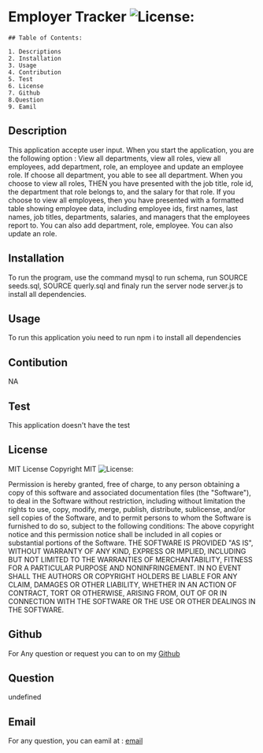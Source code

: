 
#  Employer Tracker ![License:](https://img.shields.io/badge/License-MIT-yellow.svg)


    ## Table of Contents:

    1. Descriptions
    2. Installation
    3. Usage
    4. Contribution
    5. Test
    6. License
    7. Github
    8.Question
    9. Eamil

 ## Description 
This application accepte user input. When you start the application, you are the following option : View all departments, view all roles, view all employees, add department, role, an employee and update an employee role. If choose all department, you able to see all department. When you choose to view all roles, THEN you have presented with the job title, role id, the department that role belongs to, and the salary for that role. If you choose to view all employees, then you have presented with a formatted table showing employee data, including employee ids, first names, last names, job titles, departments, salaries, and managers that the employees report to. You can also add department, role, employee. You can also update an role.

## Installation 
To run the program, use the command mysql to run schema, run SOURCE seeds.sql, SOURCE querly.sql and finaly run the    server node server.js to install all dependencies.

 ## Usage 
 To run this application yoiu need to run npm i to install all dependencies

## Contibution
NA

 ## Test
This application doesn't have the test

## License
MIT License
Copyright MIT ![License:](https://img.shields.io/badge/License-MIT-yellow.svg) 


Permission is hereby granted, free of charge, to any person obtaining a copy of this software and associated documentation files (the "Software"), to deal in the Software without restriction, including without limitation the rights to use, copy, modify, merge, publish, distribute, sublicense, and/or sell copies of the Software, and to permit persons to whom the Software is furnished to do so, subject to the following conditions:
The above copyright notice and this permission notice shall be included in all copies or substantial portions of the Software.
THE SOFTWARE IS PROVIDED "AS IS", WITHOUT WARRANTY OF ANY KIND, EXPRESS OR IMPLIED, INCLUDING BUT NOT LIMITED TO THE WARRANTIES OF MERCHANTABILITY, FITNESS FOR A PARTICULAR PURPOSE AND NONINFRINGEMENT. IN NO EVENT SHALL THE AUTHORS OR COPYRIGHT HOLDERS BE LIABLE FOR ANY CLAIM, DAMAGES OR OTHER LIABILITY, WHETHER IN AN ACTION OF CONTRACT, TORT OR OTHERWISE, ARISING FROM, OUT OF OR IN CONNECTION WITH THE SOFTWARE OR THE USE OR OTHER DEALINGS IN THE SOFTWARE.
    
## Github
For Any question or request you can to on my [Github](https://github.com/Abou2022)

## Question
undefined

## Email
For any question, you can eamil at : 
[email](mailto:syllabakary2002@gmail.com)
    